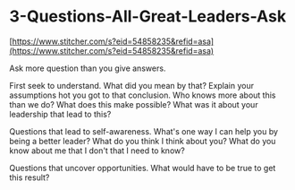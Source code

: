 # 3-Questions-All-Great-Leaders-Ask

[https://www.stitcher.com/s?eid=54858235&refid=asa](https://www.stitcher.com/s?eid=54858235&refid=asa)

Ask more question than you give answers.

First seek to understand. What did you mean by that? Explain your assumptions hot you got to that conclusion. Who knows more about this than we do? What does this make possible? What was it about your leadership that lead to this?

Questions that lead to self-awareness. What's one way I can help you by being a better leader? What do you think I think about you? What do you know about me that I don't that I need to know?

Questions that uncover opportunities. What would have to be true to get this result?

